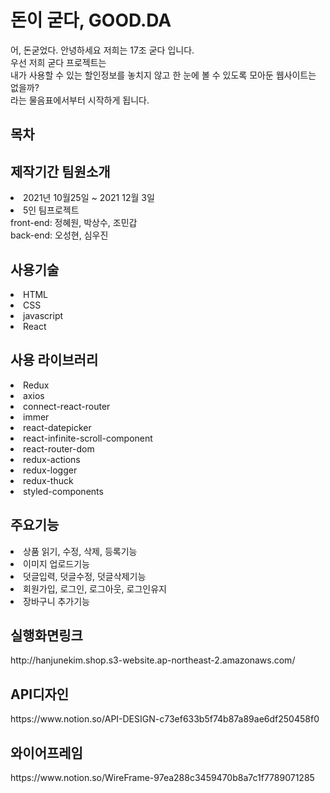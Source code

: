 # 돈이 굳다, GOOD.DA 
어, 돈굳었다. 안녕하세요 저희는 17조 굳다 입니다.</br>
우선 저희 굳다 프로젝트는 </br>
내가 사용할 수 있는 할인정보를 놓치지 않고 한 눈에 볼 수 있도록 모아둔 웹사이트는 없을까?</br>
라는 물음표에서부터 시작하게 됩니다.</br>


## 목차

## 제작기간 팀원소개 
<li> 2021년 10월25일 ~ 2021 12월 3일</li> 
<li>5인 팀프로젝트<br>
  front-end: 정혜원, 박상수, 조민갑 <br> 
  back-end: 오성현, 심우진<br>
  
## 사용기술
<li>HTML</li>
<li>CSS</li>
<li>javascript</li> 
<li>React</li> 

## 사용 라이브러리
<li>Redux</li> 
<li>axios</li>
<li>connect-react-router</li>
<li>immer</li>
<li>react-datepicker</li>
<li>react-infinite-scroll-component</li>
<li>react-router-dom</li>
<li>redux-actions</li>
<li>redux-logger</li>
<li>redux-thuck</li>
<li>styled-components</li>



## 주요기능 
<li>상품 읽기, 수정, 삭제, 등록기능</li>
<li>이미지 업로드기능</li>
<li>덧글입력, 덧글수정, 덧글삭제기능</li>
<li>회원가입, 로그인, 로그아웃, 로그인유지</li>
<li>장바구니 추가기능</li>
<h2>실행화면링크</h2>
http://hanjunekim.shop.s3-website.ap-northeast-2.amazonaws.com/
<h2>API디자인</h2> 
https://www.notion.so/API-DESIGN-c73ef633b5f74b87a89ae6df250458f0
<h2>와이어프레임</h2> 
https://www.notion.so/WireFrame-97ea288c3459470b8a7c1f7789071285 
